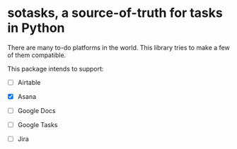 # sotasks, a source-of-truth for tasks in Python

There are many to-do platforms in the world. This library tries to make a few of them compatible.

This package intends to support:

- [ ] Airtable
- [x] Asana
- [ ] Google Docs
- [ ] Google Tasks
- [ ] Jira

